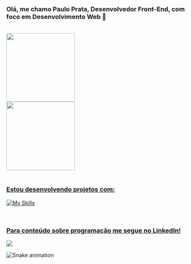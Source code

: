 ### Olá, me chamo Paulo Prata, Desenvolvedor Front-End, com foco em Desenvolvimento Web 👋
 <br>
<div>
  <a href="https://github.com/pauloprata10">
  <img height="180em" src="github-readme-stats-one-gamma-64.vercel.app"/>
  <br>
  <img height="180em" src="github-readme-stats-one-gamma-64.vercel.app"/>
</div>
  
  <br>
  
  ### Estou desenvolvendo projetos com:
  ![My Skills](https://skillicons.dev/icons?i=js,html,css,react,redux,vscode,git,figma)
 
  <br>
 
  ### Para conteúdo sobre programação me segue no LinkedIn!
 
<div> 
  <a href="https://www.linkedin.com/in/paulo-prata-00270a238/" target="_blank"><img src="https://img.shields.io/badge/-LinkedIn-%230077B5?style=for-the-badge&logo=linkedin&logoColor=white" target="_blank"></a> 
 
  ![Snake animation](https://github.com/pauloprata10/pauloprata10/blob/output/github-contribution-grid-snake.svg)

</div>
